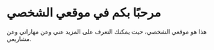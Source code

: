 <!DOCTYPE html>
<html lang="ar">
<head>
    <meta charset="UTF-8">
    <title>موقعك الشخصي</title>
</head>
<body>
    <h1>مرحبًا بكم في موقعي الشخصي</h1>
    <p>هذا هو موقعي الشخصي، حيث يمكنك التعرف على المزيد عني وعن مهاراتي وعن مشاريعي.</p>
</body>
</html>
